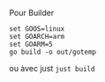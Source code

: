 
Pour Builder
```shell
set GOOS=linux
set GOARCH=arm
set GOARM=5
go build -o out/gotemp
```

ou àvec just
`just build`

